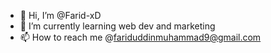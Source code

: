 - 👋 Hi, I’m @Farid-xD
- 🌱 I’m currently learning web dev and marketing
- 📫 How to reach me @fariduddinmuhammad9@gmail.com

<!---
Farid-xD/Farid-xD is a ✨ special ✨ repository because its `README.md` (this file) appears on your GitHub profile.
You can click the Preview link to take a look at your changes.
--->
